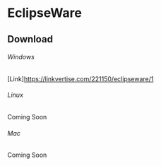 # EclipseWare

## Download
###### Windows
[Link]https://linkvertise.com/221150/eclipseware/1

###### Linux
Coming Soon

###### Mac
Coming Soon
